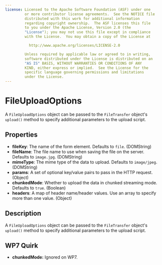 ```yaml
---
license: Licensed to the Apache Software Foundation (ASF) under one
         or more contributor license agreements.  See the NOTICE file
         distributed with this work for additional information
         regarding copyright ownership.  The ASF licenses this file
         to you under the Apache License, Version 2.0 (the
         "License"); you may not use this file except in compliance
         with the License.  You may obtain a copy of the License at

           http://www.apache.org/licenses/LICENSE-2.0

         Unless required by applicable law or agreed to in writing,
         software distributed under the License is distributed on an
         "AS IS" BASIS, WITHOUT WARRANTIES OR CONDITIONS OF ANY
         KIND, either express or implied.  See the License for the
         specific language governing permissions and limitations
         under the License.
---
```


FileUploadOptions
========

A `FileUploadOptions` object can be passed to the `FileTransfer`
object's `upload()` method to specify additional parameters to the
upload script.

Properties
----------

- __fileKey__: The name of the form element.  Defaults to `file`. (DOMString)
- __fileName__: The file name to use when saving the file on the server.  Defaults to `image.jpg`. (DOMString)
- __mimeType__: The mime type of the data to upload.  Defaults to `image/jpeg`. (DOMString)
- __params__: A set of optional key/value pairs to pass in the HTTP request. (Object)
- __chunkedMode__: Whether to upload the data in chunked streaming mode. Defaults to `true`. (Boolean)
- __headers__: A map of header name/header values. Use an array to specify more than one value. (Object)

Description
-----------

A `FileUploadOptions` object can be passed to the `FileTransfer`
object's `upload()` method to specify additional parameters to the
upload script.

WP7 Quirk
---------

- __chunkedMode:__ Ignored on WP7.
